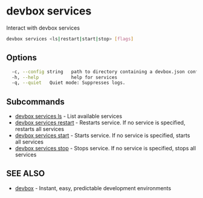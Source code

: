 # devbox services

Interact with devbox services

```bash
devbox services <ls|restart|start|stop> [flags]
```

## Options

```bash
  -c, --config string   path to directory containing a devbox.json config file
  -h, --help            help for services
  -q, --quiet   Quiet mode: Suppresses logs.
```

## Subcommands

* [devbox services ls](devbox_services_ls.md)	 - List available services
* [devbox services restart](devbox_services_restart.md)	 - Restarts service. If no service is specified, restarts all services
* [devbox services start](devbox_services_start.md)	 - Starts service. If no service is specified, starts all services
* [devbox services stop](devbox_services_stop.md)	 - Stops service. If no service is specified, stops all services

## SEE ALSO

* [devbox](devbox.md)	 - Instant, easy, predictable development environments
